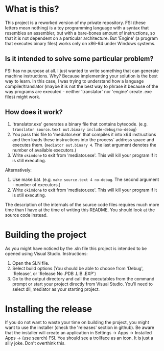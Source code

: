 # What is this?
This project is a reworked version of my private repository.
FSI (these letters mean nothing) is a toy programming language with a syntax that resembles an assembler, but with a bare-bones amount of instructions, so that it is not dependent on a particular architecture. But 'Engine' (a program that executes binary files) works only on x86-64 under Windows systems.

## Is it intended to solve some particular problem?
FSI has no purpose at all. I just wanted to write something that can generate machine instructions. Why? Because implementing your solution is the best way to learn. In this case, I was trying to understand how a language compiler/translator (maybe it is not the best way to phrase it because of the way programs are executed - neither 'translator' nor 'engine' create .exe files) might work.

## How does it work?
1. 'translator.exe' generates a binary file that contains bytecode. (e.g. `translator source.text out.binary include-debug/no-debug`)
2. You pass this file to 'mediator.exe' that compiles it into x64 instructions and then loads these instructions into the process' address space and executes them. (`mediator out.binary 4`. The last argument denotes the number of available executors.)
3. Write `okimdone` to exit from 'mediator.exe'. This will kill your program if it is still executing.

Alternatively:
1. Use make.bat. (e.g. `make source.text 4 no-debug`. The second argument - number of executors.)
2. Write `okimdone` to exit from 'mediator.exe'. This will kill your program if it is still executing.

The description of the internals of the source code files requires much more time than I have at the time of writing this README. You should look at the source code instead.

# Building the project
As you might have noticed by the .sln file this project is intended to be opened using Visual Studio. Instructions:
1. Open the SLN file.
2. Select build options (You should be able to choose from 'Debug', 'Release', or 'Release No .PDB .LIB .EXP')
3. Go to the output directory and call the executables from the command prompt or start your project directly from Visual Studio. You'll need to select dll\_mediator as your starting project.

# Installing the release
If you do not want to waste your time on building the project, you might want to use the installer (check the 'releases' section in github).
Be aware that the installer will create an application in Settings -> Apps -> Installed Apps -> (use search) FSI. You should see a trollface as an icon.
It is just a silly joke. Don't overthink this.
